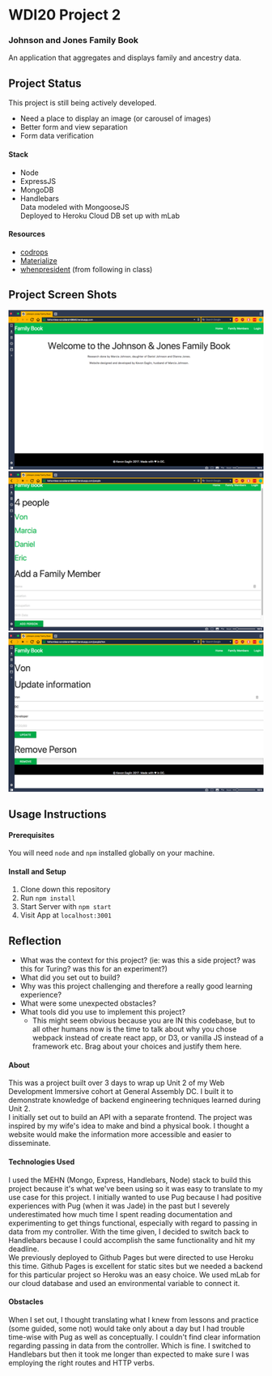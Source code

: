 # WDI20 Project 2
### Johnson and Jones Family Book
An application that aggregates and displays family and ancestry data.

## Project Status
This project is still being actively developed. 
- Need a place to display an image (or carousel of images)
- Better form and view separation
- Form data verification

#### Stack
- Node  
- ExpressJS  
- MongoDB  
- Handlebars  
Data modeled with MongooseJS  
Deployed to Heroku
Cloud DB set up with mLab

#### Resources
- [codrops](https://tympanus.net/codrops/css_reference/)  
- [Materialize](http://next.materializecss.com/)  
- [whenpresident](https://github.com/keaglin/whenpresidentexercise) (from following in class)  

## Project Screen Shots
![App Welcome](./planning/welcome.png "App Welcome")
![List of People](./planning/list.png "List of People")
![Person Detail](./planning/index.png "Person Details")

## Usage Instructions
#### Prerequisites
You will need `node` and `npm` installed globally on your machine.  
#### Install and Setup
1. Clone down this repository  
2. Run `npm install`  
3. Start Server with `npm start`   
4. Visit App at `localhost:3001`  

## Reflection

  - What was the context for this project? (ie: was this a side project? was this for Turing? was this for an experiment?)
  - What did you set out to build?
  - Why was this project challenging and therefore a really good learning experience?
  - What were some unexpected obstacles?
  - What tools did you use to implement this project?
      - This might seem obvious because you are IN this codebase, but to all other humans now is the time to talk about why you chose webpack instead of create react app, or D3, or vanilla JS instead of a framework etc. Brag about your choices and justify them here.  
#### About 
This was a project built over 3 days to wrap up Unit 2 of my Web Development Immersive cohort at General Assembly DC. I built it to demonstrate knowledge of backend engineering techniques learned during Unit 2.  
I initially set out to build an API with a separate frontend. The project was inspired by my wife's idea to make and bind a physical book. I thought a website would make the information more accessible and easier to disseminate.  
#### Technologies Used
I used the MEHN (Mongo, Express, Handlebars, Node) stack to build this project because it's what we've been using so it was easy to translate to my use case for this project. I initially wanted to use Pug because I had positive experiences with Pug (when it was Jade) in the past but I severely underestimated how much time I spent reading documentation and experimenting to get things functional, especially with regard to passing in data from my controller. With the time given, I decided to switch back to Handlebars because I could accomplish the same functionality and hit my deadline.  
We previously deployed to Github Pages but were directed to use Heroku this time. Github Pages is excellent for static sites but we needed a backend for this particular project so Heroku was an easy choice. We used mLab for our cloud database and used an environmental variable to connect it.  
#### Obstacles
When I set out, I thought translating what I knew from lessons and practice (some guided, some not) would take only about a day but I had trouble time-wise with Pug as well as conceptually. I couldn't find clear information regarding passing in data from the controller. Which is fine. I switched to Handlebars but then it took me longer than expected to make sure I was employing the right routes and HTTP verbs. 